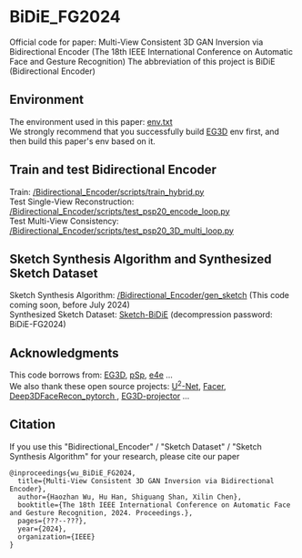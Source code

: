 # BiDiE_FG2024
Official code for paper: Multi-View Consistent 3D GAN Inversion via Bidirectional Encoder (The 18th IEEE International Conference on Automatic Face and Gesture Recognition)
The abbreviation of this project is BiDiE (Bidirectional Encoder)

## Environment
The environment used in this paper: [env.txt](https://github.com/WHZMM/BiDiE/blob/main/environment/env.txt)  
We strongly recommend that you successfully build [EG3D](https://github.com/NVlabs/eg3d) env first, and then build this paper's env based on it.

## Train and test Bidirectional Encoder
Train: [/Bidirectional_Encoder/scripts/train_hybrid.py](https://github.com/WHZMM/BiDiE/blob/main/scripts/train_hybrid.py)  
Test Single-View Reconstruction: [/Bidirectional_Encoder/scripts/test_psp20_encode_loop.py](https://github.com/WHZMM/BiDiE/blob/main/scripts/test_psp20_encode_loop.py)  
Test Multi-View Consistency: [/Bidirectional_Encoder/scripts/test_psp20_3D_multi_loop.py](https://github.com/WHZMM/BiDiE/blob/main/scripts/test_psp20_3D_multi_loop.py)

## Sketch Synthesis Algorithm and Synthesized Sketch Dataset
Sketch Synthesis Algorithm: [/Bidirectional_Encoder/gen_sketch](https://github.com/WHZMM/BiDiE/blob/main/gen_sketch) (This code coming soon, before July 2024)  
Synthesized Sketch Dataset: [Sketch-BiDiE](https://drive.google.com/drive/folders/185CkrvyEZsGN4Yyqqv1FQMA4Z-NyTRqt?usp=drive_link) (decompression password: BiDiE-FG2024)

## Acknowledgments
This code borrows from: [EG3D](https://github.com/NVlabs/eg3d), [pSp](https://github.com/eladrich/pixel2style2pixel), [e4e](https://github.com/omertov/encoder4editing) ...  
We also thank these open source projects: [U<sup>2</sup>-Net](https://github.com/huangmozhilv/u2net_torch), [Facer](https://github.com/FacePerceiver/facer), [Deep3DFaceRecon_pytorch
](https://github.com/sicxu/Deep3DFaceRecon_pytorch), [EG3D-projector](https://github.com/oneThousand1000/EG3D-projector) ...

## Citation
If you use this "Bidirectional_Encoder" / "Sketch Dataset" / "Sketch Synthesis Algorithm" for your research, please cite our paper
```
@inproceedings{wu_BiDiE_FG2024,
  title={Multi-View Consistent 3D GAN Inversion via Bidirectional Encoder},
  author={Haozhan Wu, Hu Han, Shiguang Shan, Xilin Chen},
  booktitle={The 18th IEEE International Conference on Automatic Face and Gesture Recognition, 2024. Proceedings.},
  pages={???--???},
  year={2024},
  organization={IEEE}
}
```
